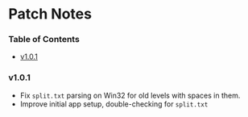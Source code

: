 # Patch Notes

### Table of Contents
- [v1.0.1](#v1.0.1-h)

### <a id="v1.0.1-h"></a> v1.0.1
- Fix `split.txt` parsing on Win32 for old levels with spaces in them.
- Improve initial app setup, double-checking for `split.txt`
